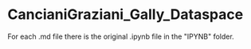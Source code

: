 # CancianiGraziani_Gally_Dataspace
For each .md file there is the original .ipynb file in the "IPYNB" folder.
